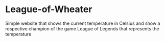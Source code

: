 # League-of-Wheater
Simple website that shows the current temperature in Celsius and show a respective champion of the game League of Legends that represents the temperature

